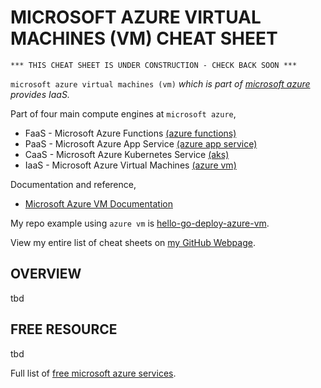 # MICROSOFT AZURE VIRTUAL MACHINES (VM) CHEAT SHEET

```
*** THIS CHEAT SHEET IS UNDER CONSTRUCTION - CHECK BACK SOON ***
```

`microsoft azure virtual machines (vm)` _which is part of
[microsoft azure](https://github.com/JeffDeCola/my-cheat-sheets/tree/master/software/service-providers/microsoft-azure-cheat-sheet)
provides IaaS._

Part of four main compute engines at `microsoft azure`,

* FaaS - Microsoft Azure Functions
  [(azure functions)](https://github.com/JeffDeCola/my-cheat-sheets/tree/master/software/service-architectures/function-as-a-service/microsoft-azure-functions-cheat-sheet)
* PaaS - Microsoft Azure App Service
  [(azure app service)](https://github.com/JeffDeCola/my-cheat-sheets/tree/master/software/service-architectures/platform-as-a-service/microsoft-azure-app-service-cheat-sheet)
* CaaS - Microsoft Azure Kubernetes Service
  [(aks)](https://github.com/JeffDeCola/my-cheat-sheets/tree/master/software/service-architectures/containers-as-a-service/microsoft-azure-kubernetes-service-cheat-sheet)
* IaaS - Microsoft Azure Virtual Machines
  [(azure vm)](https://github.com/JeffDeCola/my-cheat-sheets/tree/master/software/service-architectures/infrastructure-as-a-service/microsoft-azure-virtual-machines-cheat-sheet)

Documentation and reference,

* [Microsoft Azure VM Documentation](https://docs.microsoft.com/en-us/azure/virtual-machines/)

My repo example using `azure vm` is
[hello-go-deploy-azure-vm](https://github.com/JeffDeCola/hello-go-deploy-azure-vm).

View my entire list of cheat sheets on
[my GitHub Webpage](https://jeffdecola.github.io/my-cheat-sheets/).

## OVERVIEW

tbd

## FREE RESOURCE

tbd

Full list of [free microsoft azure services](https://azure.microsoft.com/en-us/free/free-account-faq/).